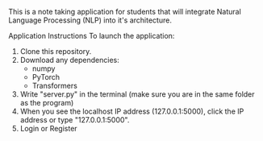 This is a note taking application for students that will integrate Natural Language Processing (NLP) into it's architecture.

Application Instructions
To launch the application:
1. Clone this repository.
2. Download any dependencies:
    - numpy
    - PyTorch
    - Transformers
3. Write "server.py" in the terminal (make sure you are in the same folder as the program)
4. When you see the localhost IP address (127.0.0.1:5000), click the IP address or type "127.0.0.1:5000".
5. Login or Register
